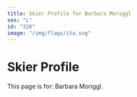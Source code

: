 ```yaml
---
title: Skier Profile for Barbara Moriggl
sex: "L"
id: "316"
image: "/img/flags/ita.svg" 
---
```


# Skier Profile

This page is for: Barbara Moriggl.
    